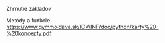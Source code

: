 Zhrnutie základov

Metódy a funkcie
https://www.gymmoldava.sk/ICV/INF/doc/python/karty%20-%20koncepty.pdf

